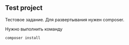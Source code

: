 ## Test project

Тестовое задание. Для развертывания нужен composer.

Нужно выполнить команду

```
composer install
```
